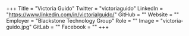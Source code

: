 +++
Title = "Victoria Guido"
Twitter = "victoriaguido"
LinkedIn = "https://www.linkedin.com/in/victorialguido/"
GitHub = ""
Website = ""
Employer = "Blackstone Technology Group"
Role = ""
Image = "victoria-guido.jpg"
GitLab = ""
Facebook = ""
+++
